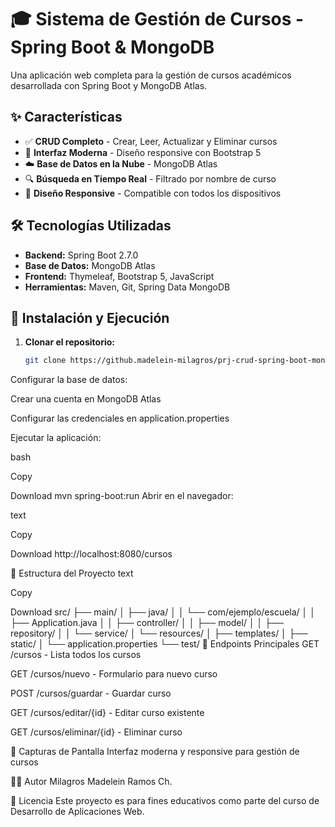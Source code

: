 # 🎓 Sistema de Gestión de Cursos - Spring Boot & MongoDB

Una aplicación web completa para la gestión de cursos académicos desarrollada con Spring Boot y MongoDB Atlas.

## ✨ Características

- ✅ **CRUD Completo** - Crear, Leer, Actualizar y Eliminar cursos
- 🎨 **Interfaz Moderna** - Diseño responsive con Bootstrap 5
- ☁️ **Base de Datos en la Nube** - MongoDB Atlas
- 🔍 **Búsqueda en Tiempo Real** - Filtrado por nombre de curso
- 📱 **Diseño Responsive** - Compatible con todos los dispositivos

## 🛠️ Tecnologías Utilizadas

- **Backend:** Spring Boot 2.7.0
- **Base de Datos:** MongoDB Atlas
- **Frontend:** Thymeleaf, Bootstrap 5, JavaScript
- **Herramientas:** Maven, Git, Spring Data MongoDB

## 🚀 Instalación y Ejecución

1. **Clonar el repositorio:**
   ```bash
   git clone https://github.madelein-milagros/prj-crud-spring-boot-mongodb.git

  Configurar la base de datos:

Crear una cuenta en MongoDB Atlas

Configurar las credenciales en application.properties

Ejecutar la aplicación:

bash

Copy

Download
mvn spring-boot:run
Abrir en el navegador:

text

Copy

Download
http://localhost:8080/cursos

📁 Estructura del Proyecto
text

Copy

Download
src/
├── main/
│   ├── java/
│   │   └── com/ejemplo/escuela/
│   │       ├── Application.java
│   │       ├── controller/
│   │       ├── model/
│   │       ├── repository/
│   │       └── service/
│   └── resources/
│       ├── templates/
│       ├── static/
│       └── application.properties
└── test/
🎯 Endpoints Principales
GET /cursos - Lista todos los cursos

GET /cursos/nuevo - Formulario para nuevo curso

POST /cursos/guardar - Guardar curso

GET /cursos/editar/{id} - Editar curso existente

GET /cursos/eliminar/{id} - Eliminar curso

📸 Capturas de Pantalla
Interfaz moderna y responsive para gestión de cursos

👨‍💻 Autor
Milagros Madelein Ramos Ch.

📄 Licencia
Este proyecto es para fines educativos como parte del curso de Desarrollo de Aplicaciones Web.
